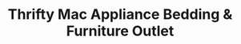 ---
title: "Thrifty Mac Appliance Bedding & Furniture Outlet"
url: /gary/thrifty-mac-appliance-bedding-und-furniture-outlet/
shop: Möbel
---